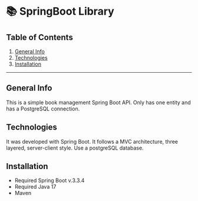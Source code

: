 # :books: SpringBoot Library

## Table of Contents
1. [General Info](#general-info)
2. [Technologies](#technologies)
3. [Installation](#installation)

***
## General Info

This is a simple book management Spring Boot API. Only has one entity and has a PostgreSQL connection.

## Technologies
It was developed with Spring Boot. It follows a MVC architecture, three layered, server-client style. Use a postgreSQL database.

## Installation
- Required Spring Boot v.3.3.4
- Required Java 17
- Maven
